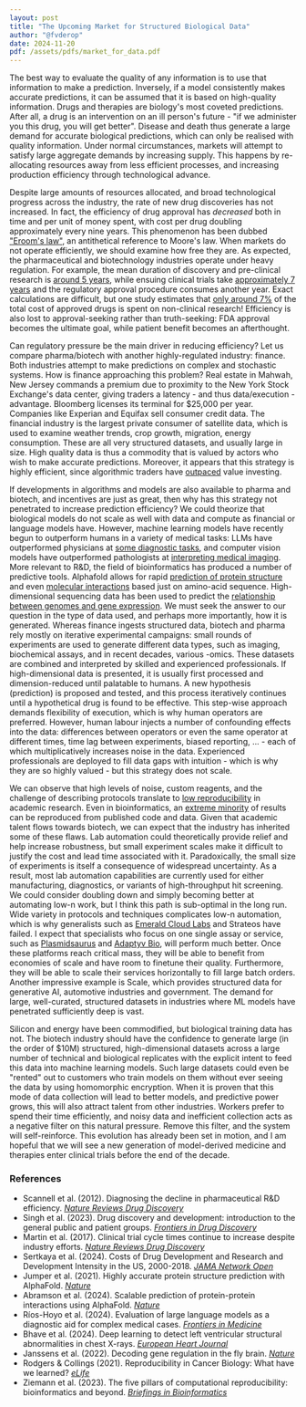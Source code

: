 ```yaml
---
layout: post
title: "The Upcoming Market for Structured Biological Data"
author: "@fvderop"
date: 2024-11-20
pdf: /assets/pdfs/market_for_data.pdf
---
```


The best way to evaluate the quality of any information is to use that information to make a prediction. Inversely, if a model consistently makes accurate predictions, it can be assumed that it is based on high-quality information. Drugs and therapies are biology's most coveted predictions. After all, a drug is an intervention on an ill person's future - "if we administer you this drug, you will get better". Disease and death thus generate a large demand for accurate biological predictions, which can only be realised with quality information. Under normal circumstances, markets will attempt to satisfy large aggregate demands by increasing supply. This happens by re-allocating resources away from less efficient processes, and increasing production efficiency through technological advance.

Despite large amounts of resources allocated, and broad technological progress across the industry, the rate of new drug discoveries has not increased. In fact, the efficiency of drug approval has *decreased* both in time and per unit of money spent, with cost per drug doubling approximately every nine years. This phenomenon has been dubbed ["Eroom's law"](https://www.nature.com/articles/nrd3681), an antithetical reference to Moore's law. When markets do not operate efficiently, we should examine how free they are. As expected, the pharmaceutical and biotechnology industries operate under heavy regulation. For example, the mean duration of discovery and pre-clinical research is [around 5 years](https://www.frontiersin.org/journals/drug-discovery/articles/10.3389/fddsv.2023.1201419/full), while ensuing clinical trials take [approximately 7 years](https://www.nature.com/articles/nrd.2017.21) and the regulatory approval procedure consumes another year. Exact calculations are difficult, but one study estimates that [only around 7%](https://jamanetwork.com/journals/jamanetworkopen/fullarticle/2820562) of the total cost of approved drugs is spent on non-clinical research! Efficiency is also lost to approval-seeking rather than truth-seeking: FDA approval becomes the ultimate goal, while patient benefit becomes an afterthought.

Can regulatory pressure be the main driver in reducing efficiency? Let us compare pharma/biotech with another highly-regulated industry: finance. Both industries attempt to make predictions on complex and stochastic systems. How is finance approaching this problem? Real estate in Mahwah, New Jersey commands a premium due to proximity to the New York Stock Exchange's data center, giving traders a latency - and thus data/execution - advantage. Bloomberg licenses its terminal for $25,000 per year. Companies like Experian and Equifax sell consumer credit data. The financial industry is the largest private consumer of satellite data, which is used to examine weather trends, crop growth, migration, energy consumption. These are all very structured datasets, and usually large in size. High quality data is thus a commodity that is valued by actors who wish to make accurate predictions. Moreover, it appears that this strategy is highly efficient, since algorithmic traders have [outpaced](https://paperswithbacktest.com/wiki/comparison-of-value-and-growth-stocks) value investing.

If developments in algorithms and models are also available to pharma and biotech, and incentives are just as great, then why has this strategy not penetrated to increase prediction efficiency? We could theorize that biological models do not scale as well with data and compute as financial or language models have. However, machine learning models have recently begun to outperform humans in a variety of medical tasks: LLMs have outperformed physicians at [some diagnostic tasks](https://www.frontiersin.org/journals/medicine/articles/10.3389/fmed.2024.1380148/full), and computer vision models have outperformed pathologists at [interpreting medical imaging](https://pubmed.ncbi.nlm.nih.gov/38503537/). More relevant to R&D, the field of bioinformatics has produced a number of predictive tools. Alphafold allows for rapid [prediction of protein structure](https://www.nature.com/articles/s41586-021-03819-2) and even [molecular interactions](https://www.nature.com/articles/s41586-024-07487-w) based just on amino-acid sequence. High-dimensional sequencing data has been used to predict the [relationship between genomes and gene expression](https://www.nature.com/articles/s41586-021-04262-z). We must seek the answer to our question in the type of data used, and perhaps more importantly, how it is generated. Whereas finance ingests structured data, biotech and pharma rely mostly on iterative experimental campaigns: small rounds of experiments are used to generate different data types, such as imaging, biochemical assays, and in recent decades, various -omics. These datasets are combined and interpreted by skilled and experienced professionals. If high-dimensional data is presented, it is usually first processed and dimension-reduced until palatable to humans. A new hypothesis (prediction) is proposed and tested, and this process iteratively continues until a hypothetical drug is found to be effective. This step-wise approach demands flexibility of execution, which is why human operators are preferred. However, human labour injects a number of confounding effects into the data: differences between operators or even the same operator at different times, time lag between experiments, biased reporting, ... - each of which multiplicatively increases noise in the data. Experienced professionals are deployed to fill data gaps with intuition - which is why they are so highly valued - but this strategy does not scale.

We can observe that high levels of noise, custom reagents, and the challenge of describing protocols translate to [low reproducibility](https://elifesciences.org/articles/75830) in academic research. Even in bioinformatics, an [extreme minority](https://academic.oup.com/bib/article/24/6/bbad375/7326135) of results can be reproduced from published code and data. Given that academic talent flows towards biotech, we can expect that the industry has inherited some of these flaws. Lab automation could theoretically provide relief and help increase robustness, but small experiment scales make it difficult to justify the cost and lead time associated with it. Paradoxically, the small size of experiments is itself a consequence of widespread uncertainty. As a result, most lab automation capabilities are currently used for either manufacturing, diagnostics, or variants of high-throughput hit screening. We could consider doubling down and simply becoming better at automating low-n work, but I think this path is sub-optimal in the long run. Wide variety in protocols and techniques complicates low-n automation, which is why generalists such as [Emerald Cloud Labs](https://www.emeraldcloudlab.com/) and Strateos have failed. I expect that specialists who focus on one single assay or service, such as [Plasmidsaurus](https://plasmidsaurus.com/) and [Adaptyv Bio](https://www.adaptyvbio.com/), will perform much better. Once these platforms reach critical mass, they will be able to benefit from economies of scale and have room to finetune their quality. Furthermore, they will be able to scale their services horizontally to fill large batch orders. Another impressive example is Scale, which provides structured data for generative AI, automotive industries and government. The demand for large, well-curated, structured datasets in industries where ML models have penetrated sufficiently deep is vast.

Silicon and energy have been commodified, but biological training data has not. The biotech industry should have the confidence to generate large (in the order of $10M) structured, high-dimensional datasets across a large number of technical and biological replicates with the explicit intent to feed this data into machine learning models. Such large datasets could even be "rented" out to customers who train models on them without ever seeing the data by using homomorphic encryption. When it is proven that this mode of data collection will lead to better models, and predictive power grows, this will also attract talent from other industries. Workers prefer to spend their time efficiently, and noisy data and inefficient collection acts as a negative filter on this natural pressure. Remove this filter, and the system will self-reinforce. This evolution has already been set in motion, and I am hopeful that we will see a new generation of model-derived medicine and therapies enter clinical trials before the end of the decade.

### References
* Scannell et al. (2012). Diagnosing the decline in pharmaceutical R&D efficiency. [*Nature Reviews Drug Discovery*](https://www.nature.com/articles/nrd3681)
* Singh et al. (2023). Drug discovery and development: introduction to the general public and patient groups. [*Frontiers in Drug Discovery*](https://www.frontiersin.org/journals/drug-discovery/articles/10.3389/fddsv.2023.1201419/full)
* Martin et al. (2017). Clinical trial cycle times continue to increase despite industry efforts. [*Nature Reviews Drug Discovery*](https://www.nature.com/articles/nrd.2017.21)
* Sertkaya et al. (2024). Costs of Drug Development and Research and Development Intensity in the US, 2000-2018. [*JAMA Network Open*](https://jamanetwork.com/journals/jamanetworkopen/fullarticle/2820562)
* Jumper et al. (2021). Highly accurate protein structure prediction with AlphaFold. [*Nature*](https://www.nature.com/articles/s41586-021-03819-2)
* Abramson et al. (2024). Scalable prediction of protein-protein interactions using AlphaFold. [*Nature*](https://www.nature.com/articles/s41586-024-07487-w)
* Ríos-Hoyo et al. (2024). Evaluation of large language models as a diagnostic aid for complex medical cases. [*Frontiers in Medicine*](https://www.frontiersin.org/journals/medicine/articles/10.3389/fmed.2024.1380148/full)
* Bhave et al. (2024). Deep learning to detect left ventricular structural abnormalities in chest X-rays. [*European Heart Journal*](https://pubmed.ncbi.nlm.nih.gov/38503537/)
* Janssens et al. (2022). Decoding gene regulation in the fly brain. [*Nature*](https://www.nature.com/articles/s41586-021-04262-z)
* Rodgers & Collings (2021). Reproducibility in Cancer Biology: What have we learned? [*eLife*](https://elifesciences.org/articles/75830)
* Ziemann et al. (2023). The five pillars of computational reproducibility: bioinformatics and beyond. [*Briefings in Bioinformatics*](https://academic.oup.com/bib/article/24/6/bbad375/7326135)
